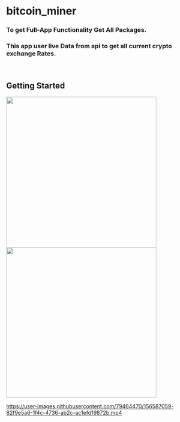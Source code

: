 # bitcoin_miner

<h3>To get Full-App Functionality Get All Packages.</h3>
<h3>This app user live Data from api to get all current crypto exchange Rates.</h3><br>


## Getting Started


<img src =https://user-images.githubusercontent.com/79464470/156587384-80c63582-e3c4-4f8f-8100-69e9486506b8.png width = 400 />
<img src = https://user-images.githubusercontent.com/79464470/156587390-c306a379-c8ac-4750-9300-821483c35042.png width = 400 />


https://user-images.githubusercontent.com/79464470/156587059-82f9e5a6-1f4c-4736-ab2c-ac1efd19872b.mp4


